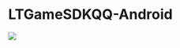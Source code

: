 # LTGameSDKQQ-Android

[![](https://jitpack.io/v/muyishuangfeng/LTGameSDKQQ-Android.svg)](https://jitpack.io/#muyishuangfeng/LTGameSDKQQ-Android)
